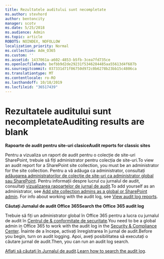 ```yaml
---
title: Rezultatele auditului sunt necompletate
ms.author: stevhord
author: bentoncity
manager: scotv
ms.date: 5/25/2018
ms.audience: Admin
ms.topic: article
ROBOTS: NOINDEX, NOFOLLOW
localization_priority: Normal
ms.collection: Adm_O365
ms.custom: ''
ms.assetid: 1437061a-a602-4853-b5fb-3cea7fd735ce
ms.openlocfilehash: befbb9d2de29231f5346284485aa55613d4f687b
ms.sourcegitcommit: 037331d71f06750d972c0b6278b23bb15c4806ca
ms.translationtype: MT
ms.contentlocale: ro-RO
ms.lasthandoff: 10/18/2019
ms.locfileid: "36517439"
---
```

# <a name="auditing-results-are-blank"></a><span data-ttu-id="66a06-102">Rezultatele auditului sunt necompletate</span><span class="sxs-lookup"><span data-stu-id="66a06-102">Auditing results are blank</span></span>

 <span data-ttu-id="66a06-103">**Rapoarte de audit pentru site-uri clasice**</span><span class="sxs-lookup"><span data-stu-id="66a06-103">**Audit reports for classic sites**</span></span>
  
<span data-ttu-id="66a06-104">Pentru a vizualiza un raport de audit pentru o colecție de site-uri SharePoint, trebuie să fiți administrator pentru colecția de site-uri.</span><span class="sxs-lookup"><span data-stu-id="66a06-104">To view an audit report for a SharePoint site collection, you must be an administrator for the site collection.</span></span> <span data-ttu-id="66a06-105">Pentru a vă adăuga ca administrator, consultați [adăugarea administratorilor de colecție de site-uri ca administrator global sau SharePoint](https://go.microsoft.com/fwlink/?linkid=869390). Pentru informații despre lucrul cu jurnalul de audit, consultați [vizualizarea rapoartelor de jurnal de audit](https://go.microsoft.com/fwlink/?linkid=395237).</span><span class="sxs-lookup"><span data-stu-id="66a06-105">To add yourself as an administrator, see [Add site collection admins as a global or SharePoint admin](https://go.microsoft.com/fwlink/?linkid=869390). For info about working with the audit log, see [View audit log reports](https://go.microsoft.com/fwlink/?linkid=395237).</span></span> 
  
 <span data-ttu-id="66a06-106">**Căutați Jurnalul de audit Office 365**</span><span class="sxs-lookup"><span data-stu-id="66a06-106">**Search the Office 365 audit log**</span></span>
  
<span data-ttu-id="66a06-107">Trebuie să fiți un administrator global în Office 365 pentru a lucra cu jurnalul de audit în [Centrul de &amp; conformitate de securitate](https://protection.office.com).</span><span class="sxs-lookup"><span data-stu-id="66a06-107">You need to be a global admin in Office 365 to work with the audit log in the [Security &amp; Compliance Center](https://protection.office.com).</span></span> <span data-ttu-id="66a06-108">Înainte de a începe, activați înregistrarea în jurnal de audit.</span><span class="sxs-lookup"><span data-stu-id="66a06-108">Before you begin, turn on audit logging.</span></span> <span data-ttu-id="66a06-109">Apoi, aveți posibilitatea să executați o căutare jurnal de audit.</span><span class="sxs-lookup"><span data-stu-id="66a06-109">Then, you can run an audit log search.</span></span> 
  
<span data-ttu-id="66a06-110">[Aflați să căutați în Jurnalul de audit](https://go.microsoft.com/fwlink/?linkid=708432).</span><span class="sxs-lookup"><span data-stu-id="66a06-110">[Learn how to search the audit log](https://go.microsoft.com/fwlink/?linkid=708432).</span></span>
  

